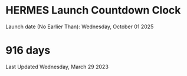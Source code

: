 # HERMES Launch Countdown Clock

Launch date (No Earlier Than): Wednesday, October 01 2025
# 916 days

Last Updated Wednesday, March 29 2023